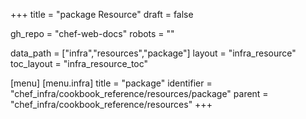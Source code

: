 +++
title = "package Resource"
draft = false

gh_repo = "chef-web-docs"
robots = ""

data_path = ["infra","resources","package"]
layout = "infra_resource"
toc_layout = "infra_resource_toc"


[menu]
  [menu.infra]
    title = "package"
    identifier = "chef_infra/cookbook_reference/resources/package"
    parent = "chef_infra/cookbook_reference/resources"
+++

<!-- The contents of this page are automatically generated from the package.yaml file in the data directory. -->
<!-- To suggest a change, edit the https://github.com/chef/chef/blob/master/lib/chef/resource/package.rb file
      and submit a pull request to the https://github.com/chef/chef repository. -->
